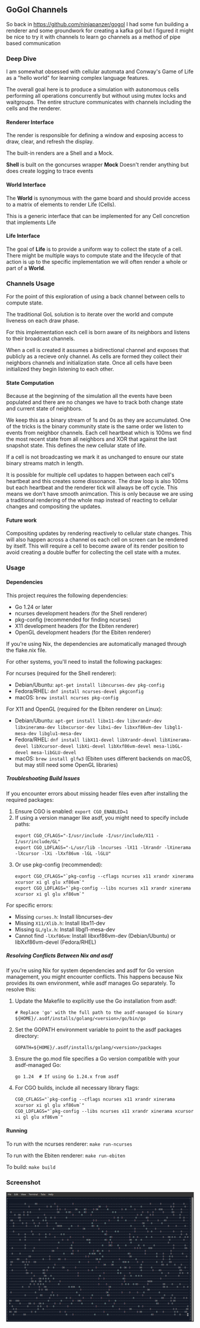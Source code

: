 ## GoGol Channels

So back in https://github.com/ninjapanzer/gogol I had some fun building a renderer and some groundwork for creating a kafka gol but I figured it might be nice to try it with channels to learn go channels as a method of pipe based communication

### Deep Dive
I am somewhat obsessed with cellular automata and Conway's Game of Life as a "hello world" for learning complex language features.

The overall goal here is to produce a simulation with autonomous cells performing all operations concurrently but without using mutex locks and waitgroups. The entire structure communicates with channels including the cells and the renderer.

#### Renderer Interface
The render is responsible for defining a window and exposing access to draw, clear, and refresh the display.

The built-in renders are a Shell and a Mock.

__Shell__ is built on the goncurses wrapper
__Mock__ Doesn't render anything but does create logging to trace events

#### World Interface

The __World__ is synonymous with the game board and should provide access to a matrix of elements to render Life (Cells).

This is a generic interface that can be implemented for any Cell concretion that implements Life

#### Life Interface

The goal of __Life__ is to provide a uniform way to collect the state of a cell. There might be multiple ways to compute state and the lifecycle of that action is up to the specific implementation we will often render a whole or part of a __World__.

### Channels Usage
For the point of this exploration of using a back channel between cells to compute state.

The traditional GoL solution is to iterate over the world and compute liveness on each draw phase.

For this implementation each cell is born aware of its neighbors and listens to their broadcast channels.

When a cell is created it assumes a bidirectional channel and exposes that publicly as a recieve only channel. 
As cells are formed they collect their neighbors channels and initialization state. Once all cells have been initialized they begin listening to each other.

#### State Computation
Because at the beginning of the simulation all the events have been populated and there are no changes we have to track both change state and current state of neighbors.

We keep this as a binary stream of 1s and 0s as they are accumulated. One of the tricks is the binary community state is the same order we listen to events from neighbor channels.
Each cell heartbeat which is 100ms we find the most recent state from all neighbors and XOR that against the last snapshot state. This defines the new cellular state of life.

If a cell is not broadcasting we mark it as unchanged to ensure our state binary streams match in length.

It is possible for multiple cell updates to happen between each cell's heartbeat and this creates some dissonance. The draw loop is also 100ms but each heartbeat and the renderer tick will always be off cycle.
This means we don't have smooth animcation. This is only because we are using a traditional rendering of the whole map instead of reacting to cellular changes and compositing the updates.

#### Future work
Compositing updates by rendering reactively to cellular state changes. This will also happen across a channel os each cell on screen can be rendered by itself.
This will require a cell to become aware of its render position to avoid creating a double buffer for collecting the cell state with a mutex.

### Usage

#### Dependencies
This project requires the following dependencies:
- Go 1.24 or later
- ncurses development headers (for the Shell renderer)
- pkg-config (recommended for finding ncurses)
- X11 development headers (for the Ebiten renderer)
- OpenGL development headers (for the Ebiten renderer)

If you're using Nix, the dependencies are automatically managed through the flake.nix file.

For other systems, you'll need to install the following packages:

For ncurses (required for the Shell renderer):
- Debian/Ubuntu: `apt-get install libncurses-dev pkg-config`
- Fedora/RHEL: `dnf install ncurses-devel pkgconfig`
- macOS: `brew install ncurses pkg-config`

For X11 and OpenGL (required for the Ebiten renderer on Linux):
- Debian/Ubuntu: `apt-get install libx11-dev libxrandr-dev libxinerama-dev libxcursor-dev libxi-dev libxxf86vm-dev libgl1-mesa-dev libglu1-mesa-dev`
- Fedora/RHEL: `dnf install libX11-devel libXrandr-devel libXinerama-devel libXcursor-devel libXi-devel libXxf86vm-devel mesa-libGL-devel mesa-libGLU-devel`
- macOS: `brew install glfw3` (Ebiten uses different backends on macOS, but may still need some OpenGL libraries)

##### Troubleshooting Build Issues
If you encounter errors about missing header files even after installing the required packages:

1. Ensure CGO is enabled: `export CGO_ENABLED=1`
2. If using a version manager like asdf, you might need to specify include paths:
   ```
   export CGO_CFLAGS="-I/usr/include -I/usr/include/X11 -I/usr/include/GL"
   export CGO_LDFLAGS="-L/usr/lib -lncurses -lX11 -lXrandr -lXinerama -lXcursor -lXi -lXxf86vm -lGL -lGLU"
   ```
3. Or use pkg-config (recommended):
   ```
   export CGO_CFLAGS="`pkg-config --cflags ncurses x11 xrandr xinerama xcursor xi gl glu xf86vm`"
   export CGO_LDFLAGS="`pkg-config --libs ncurses x11 xrandr xinerama xcursor xi gl glu xf86vm`"
   ```

For specific errors:
- Missing `curses.h`: Install libncurses-dev
- Missing `X11/Xlib.h`: Install libx11-dev
- Missing `GL/glx.h`: Install libgl1-mesa-dev
- Cannot find `-lXxf86vm`: Install libxxf86vm-dev (Debian/Ubuntu) or libXxf86vm-devel (Fedora/RHEL)

##### Resolving Conflicts Between Nix and asdf
If you're using Nix for system dependencies and asdf for Go version management, you might encounter conflicts. This happens because Nix provides its own environment, while asdf manages Go separately. To resolve this:

1. Update the Makefile to explicitly use the Go installation from asdf:
   ```
   # Replace 'go' with the full path to the asdf-managed Go binary
   ${HOME}/.asdf/installs/golang/<version>/go/bin/go
   ```

2. Set the GOPATH environment variable to point to the asdf packages directory:
   ```
   GOPATH=${HOME}/.asdf/installs/golang/<version>/packages
   ```

3. Ensure the go.mod file specifies a Go version compatible with your asdf-managed Go:
   ```
   go 1.24  # If using Go 1.24.x from asdf
   ```

4. For CGO builds, include all necessary library flags:
   ```
   CGO_CFLAGS="`pkg-config --cflags ncurses x11 xrandr xinerama xcursor xi gl glu xf86vm`"
   CGO_LDFLAGS="`pkg-config --libs ncurses x11 xrandr xinerama xcursor xi gl glu xf86vm`"
   ```

#### Running
To run with the ncurses renderer: `make run-ncurses`

To run with the Ebiten renderer: `make run-ebiten`

To build: `make build`

### Screenshot
![channeldrivengogol.png](channeldrivengogol.png)
